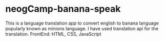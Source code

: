 # neogCamp-banana-speak
This is a language translation app to convert english to banana language popularly known as minions language.
I have used translation api for the translation.
FrontEnd: HTML, CSS, JavaScript
